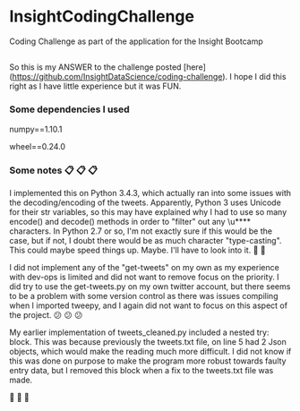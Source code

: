 # InsightCodingChallenge
Coding Challenge as part of the application for the Insight Bootcamp

##
So this is my ANSWER to the challenge posted [here] (https://github.com/InsightDataScience/coding-challenge).
I hope I did this right as I have little experience but it was FUN. 

### Some dependencies I used
numpy==1.10.1

wheel==0.24.0

### Some notes :clipboard: :clipboard: :clipboard:
I implemented this on Python 3.4.3, which actually ran into some issues with the decoding/encoding of the tweets. Apparently, Python 3 uses Unicode for their str variables, so this may have explained why I had to use so many encode() and decode() methods in order to "filter" out any \u**** characters. In Python 2.7 or so, I'm not exactly sure if this would be the case, but if not, I doubt there would be as much character "type-casting". This could maybe speed things up. Maybe. I'll have to look into it. :racehorse: :dash:

I did not implement any of the "get-tweets" on my own as my experience with dev-ops is limited and did not want to remove focus on the priority. I did try to use the get-tweets.py on my own twitter account, but there seems to be a problem with some version control as there was issues compiling when I imported tweepy, and I again did not want to focus on this aspect of the project. :confused: :confused: :confused:

My earlier implementation of tweets_cleaned.py included a nested try: block. This was because previously the tweets.txt file, on line 5 had 2 Json objects, which would make the reading much more difficult. I did not know if this was done on purpose to make the program more robust towards faulty entry data, but I removed this block when a fix to the tweets.txt file was made. 

:moyai: :moyai: :moyai:
